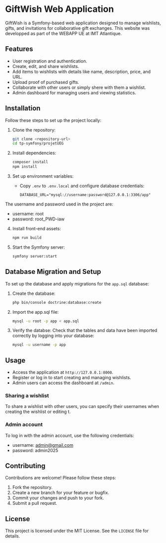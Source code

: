 # GiftWish Web Application

GiftWish is a Symfony-based web application designed to manage wishlists, gifts, and invitations for collaborative gift exchanges. This website was developped as part of the WEBAPP UE at IMT Atlantique.

## Features

- User registration and authentication.
- Create, edit, and share wishlists.
- Add items to wishlists with details like name, description, price, and URL.
- Upload proof of purchased gifts.
- Collaborate with other users or simply shere with them a wishlist.
- Admin dashboard for managing users and viewing statistics.

## Installation

Follow these steps to set up the project locally:

1. Clone the repository:
   ```bash
   git clone <repository-url>
   cd tp-symfony/projetUEG
   ```

2. Install dependencies:
   ```bash
   composer install
   npm install
   ```

3. Set up environment variables:
   - Copy `.env` to `.env.local` and configure database credentials:
     ```
     DATABASE_URL="mysql://username:password@127.0.0.1:3306/app"
     ```
The username and password used in the project are:
- username: root
- password: root_PWD-iaw

4. Install front-end assets:
   ```bash
   npm run build
   ```

5. Start the Symfony server:
   ```bash
   symfony server:start
   ```

## Database Migration and Setup

To set up the database and apply migrations for the `app.sql` database:

1. Create the database:
   ```bash
   php bin/console doctrine:database:create
   ```

2. Import the app.sql file:
   ```bash
   mysql -u root -p app < app.sql
   ```
3. Verify the databse:
Check that the tables and data have been imported correctly by logging into your database:
   ```bash
   mysql -u username -p app
   ```

## Usage

- Access the application at `http://127.0.0.1:8000`.
- Register or log in to start creating and managing wishlists.
- Admin users can access the dashboard at `/admin`.

### Sharing a wishlist
To share a wishlist with other users, you can specify their usernames when creating the wishlist or editing t.

### Admin account
To log in with the admin account, use the following credentials:
- username: admin@gmail.com
- password: admin2025

## Contributing

Contributions are welcome! Please follow these steps:

1. Fork the repository.
2. Create a new branch for your feature or bugfix.
3. Commit your changes and push to your fork.
4. Submit a pull request.

## License

This project is licensed under the MIT License. See the `LICENSE` file for details.
